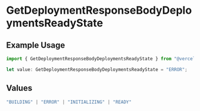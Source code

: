 # GetDeploymentResponseBodyDeploymentsReadyState

## Example Usage

```typescript
import { GetDeploymentResponseBodyDeploymentsReadyState } from "@vercel/sdk/models/operations";

let value: GetDeploymentResponseBodyDeploymentsReadyState = "ERROR";
```

## Values

```typescript
"BUILDING" | "ERROR" | "INITIALIZING" | "READY"
```